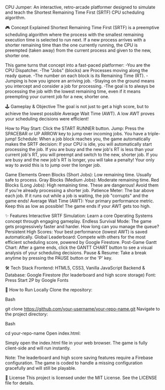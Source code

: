 CPU Jumper:
An interactive, retro-arcade platformer designed to simulate and teach the Shortest Remaining Time First (SRTF) CPU scheduling algorithm. 

🎮 Concept Explained
Shortest Remaining Time First (SRTF) is a preemptive scheduling algorithm where the process with the smallest remaining execution time is selected to run next. If a new process arrives with a shorter remaining time than the one currently running, the CPU is preempted (taken away) from the current process and given to the new, shorter one.

This game turns that concept into a fast-paced platformer:
-You are the CPU Dispatcher.
-The "Jobs" (blocks) are Processes moving along the ready queue.
-The number on each block is its Remaining Time (RT).
-Jumping is how you ignore an arriving job.
-Staying on the ground means you intercept and consider a job for processing.
-The goal is to always be processing the job with the lowest remaining time, even if it means preempting your current job for a new, shorter one.

🕹️ Gameplay & Objective
The goal is not just to get a high score, but to achieve the lowest possible Average Wait Time (AWT). A low AWT proves your scheduling decisions were efficient!

How to Play
Start: Click the START RUNNER button.
Jump: Press the SPACEBAR or UP ARROW key to jump over incoming jobs. You have a triple-jump!
Schedule: When a job block reaches you, the game automatically makes the SRTF decision:
If your CPU is idle, you will automatically start processing the job.
If you are busy and the new job's RT is less than your current job's RT, you will preempt and switch to the new, shorter job.
If you are busy and the new job's RT is longer, you will take a penalty! Your only way to avoid this is to jump over the longer job.

Game Elements
Green Blocks (Short Jobs): Low remaining time. Usually safe to process.
Gray Blocks (Medium Jobs): Moderate remaining time.
Red Blocks (Long Jobs): High remaining time. These are dangerous! Avoid them if you're already processing a shorter job.
Patience Meter: The bar above each job. If it runs out while a job is waiting, the job "corrupts" and the game ends!
Average Wait Time (AWT): Your primary performance metric. Keep this as low as possible! The game ends if your AWT gets too high.

✨ Features
Interactive SRTF Simulation: Learn a core Operating Systems concept through engaging gameplay.
Endless Survival Mode: The game gets progressively faster and harder. How long can you manage the queue?
Persistent High Scores: Your best performance (lowest AWT) is saved automatically.
Global Leaderboard: Compete with others for the most efficient scheduling score, powered by Google Firestore.
Post-Game Gantt Chart: After a game ends, click the GANTT CHART button to see a visual analysis of your scheduling decisions.
Pause & Resume: Take a break anytime by pressing the PAUSE button or the 'P' key.

🛠️ Tech Stack
Frontend: HTML5, CSS3, Vanilla JavaScript
Backend & Database: Google Firestore (for leaderboard and high score storage)
Font: Press Start 2P by Google Fonts

🚀 How to Run Locally
Clone the repository:

Bash

git clone https://github.com/your-username/your-repo-name.git
Navigate to the project directory:

Bash

cd your-repo-name
Open index.html:

Simply open the index.html file in your web browser. The game is fully client-side and will run instantly.

Note: The leaderboard and high score saving features require a Firebase configuration. The game is coded to handle a missing configuration gracefully and will still be playable.

📄 License
This project is licensed under the MIT License. See the LICENSE file for details.
